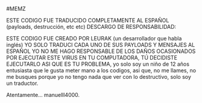 #MEMZ

ESTE CODIGO FUE TRADUCIDO COMPLETAMENTE AL ESPAÑOL (payloads, destrucción, etc etc)
DESCARGO DE RESPONSABILIDAD:

ESTE CODIGO FUE CREADO POR LEURAK (un desarrollador que habla inglés) YO SOLO TRADUCI CADA UNO DE SUS PAYLOADS Y MENSAJES AL ESPAÑOL
YO NO ME HAGO RESPONSABLE DE LOS DAÑOS OCASIONADOS POR EJECUTAR ESTE VIRUS EN TU COMPUTADORA, TÚ DECIDISTE EJECUTARLO ASI QUE ES TU 
PROBLEMA, yo solo soy un niño de 12 años entusiasta que le gusta meter mano a los codigos, asi que, no me llames, no me busques porque
yo no tengo nada que ver con lo destructivo, solo soy un traductor.

Atentamente...
manuelll4000.
